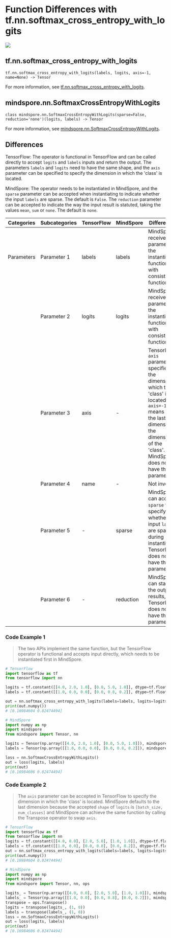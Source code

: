# Function Differences with tf.nn.softmax_cross_entropy_with_logits

<a href="https://gitee.com/mindspore/docs/blob/r2.1/docs/mindspore/source_en/note/api_mapping/tensorflow_diff/SoftmaxCrossEntropyWithLogits.md" target="_blank"><img src="https://mindspore-website.obs.cn-north-4.myhuaweicloud.com/website-images/r2.1/resource/_static/logo_source_en.png"></a>

## tf.nn.softmax_cross_entropy_with_logits

```text
tf.nn.softmax_cross_entropy_with_logits(labels, logits, axis=-1, name=None) -> Tensor
```

For more information, see [tf.nn.softmax_cross_entropy_with_logits](https://tensorflow.google.cn/versions/r2.6/api_docs/python/tf/nn/softmax_cross_entropy_with_logits).

## mindspore.nn.SoftmaxCrossEntropyWithLogits

```text
class mindspore.nn.SoftmaxCrossEntropyWithLogits(sparse=False, reduction='none')(logits, labels) -> Tensor
```

For more information, see [mindspore.nn.SoftmaxCrossEntropyWithLogits](https://mindspore.cn/docs/en/r2.1/api_python/nn/mindspore.nn.SoftmaxCrossEntropyWithLogits.html).

## Differences

TensorFlow: The operator is functional in TensorFlow and can be called directly to accept `logits` and `labels` inputs and return the output. The parameters `labels` and `logits` need to have the same shape, and the `axis` parameter can be specified to specify the dimension in which the 'class' is located.

MindSpore: The operator needs to be instantiated in MindSpore, and the `sparse` parameter can be accepted when instantiating to indicate whether the input `labels` are sparse. The default is `False`. The `reduction` parameter can be accepted to indicate the way the input result is statuted, taking the values `mean`, `sum` or `none`. The default is `none`.

| Categories | Subcategories |TensorFlow | MindSpore | Differences |
| --- | --- | --- | --- |---|
|  Parameters    | Parameter 1 | labels     | labels    | MindSpore receives this parameter in the instantiation function, with consistent function             |
|      | Parameter 2 | logits     | logits    | MindSpore receives this parameter in the instantiation function, with consistent function              |
|      | Parameter 3 | axis       | -         | TensorFlow `axis` parameter specifies the dimension in which the 'class' is located, e.g. `axis=-1` means that the last dimension is the dimension of the 'class'. MindSpore does not have this parameter |
|      | Parameter 4 | name       | -         | Not involved                                     |
|      | Parameter 5 | -          | sparse    | MindSpore can accept `sparse` to specify whether the input `labels` are sparse during instantiation. TensorFlow does not have this parameter |
|      | Parameter 6 | -          | reduction | MindSpore can statute the output results, and TensorFlow does not have this parameter      |

### Code Example 1

> The two APIs implement the same function, but the TensorFlow operator is functional and accepts input directly, which needs to be instantiated first in MindSpore.

```python
# TensorFlow
import tensorflow as tf
from tensorflow import nn

logits = tf.constant([[4.0, 2.0, 1.0], [0.0, 5.0, 1.0]], dtype=tf.float32)
labels = tf.constant([[1.0, 0.0, 0.0], [0.0, 0.8, 0.2]], dtype=tf.float32)

out = nn.softmax_cross_entropy_with_logits(labels=labels, logits=logits)
print(out.numpy())
# [0.16984604 0.82474494]

# MindSpore
import numpy as np
import mindspore
from mindspore import Tensor, nn

logits = Tensor(np.array([[4.0, 2.0, 1.0], [0.0, 5.0, 1.0]]), mindspore.float32)
labels = Tensor(np.array([[1.0, 0.0, 0.0], [0.0, 0.8, 0.2]]), mindspore.float32)

loss = nn.SoftmaxCrossEntropyWithLogits()
out = loss(logits, labels)
print(out)
# [0.16984606 0.82474494]
```

### Code Example 2

> The `axis` parameter can be accepted in TensorFlow to specify the dimension in which the 'class' is located. MindSpore defaults to the last dimension because the accepted `shape` of `logits` is `[batch_size, num_classes]` and MindSpore can achieve the same function by calling the Transpose operator to swap `axis`.

```python
# TensorFlow
import tensorflow as tf
from tensorflow import nn
logits = tf.constant([[4.0, 0.0], [2.0, 5.0], [1.0, 1.0]], dtype=tf.float32)
labels = tf.constant([[1.0, 0.0], [0.0, 0.8], [0.0, 0.2]], dtype=tf.float32)
out = nn.softmax_cross_entropy_with_logits(labels=labels, logits=logits, axis=0)
print(out.numpy())
# [0.16984604 0.82474494]

# MindSpore
import numpy as np
import mindspore
from mindspore import Tensor, nn, ops

logits_ = Tensor(np.array([[4.0, 0.0], [2.0, 5.0], [1.0, 1.0]]), mindspore.float32)
labels_ = Tensor(np.array([[1.0, 0.0], [0.0, 0.8], [0.0, 0.2]]), mindspore.float32)
transpose = ops.Transpose()
logits = transpose(logits_, (1, 0))
labels = transpose(labels_, (1, 0))
loss = nn.SoftmaxCrossEntropyWithLogits()
out = loss(logits, labels)
print(out)
# [0.16984606 0.82474494]
```